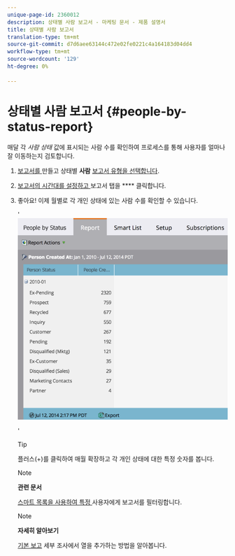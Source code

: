```yaml
---
unique-page-id: 2360012
description: 상태별 사람 보고서 - 마케팅 문서 - 제품 설명서
title: 상태별 사람 보고서
translation-type: tm+mt
source-git-commit: d7d6aee63144c472e02fe0221c4a164183d04dd4
workflow-type: tm+mt
source-wordcount: '129'
ht-degree: 0%

---
```



# 상태별 사람 보고서 {#people-by-status-report}

매달 각 *사람 상태* 값에 표시되는 사람 수를 확인하여 프로세스를 통해 사용자를 얼마나 잘 이동하는지 검토합니다.

1. [보고서를 ](../../../../product-docs/reporting/basic-reporting/creating-reports/create-a-report-in-a-program.md) 만들고 상태별  **사람** [보고서 유형을 선택합니다](report-type-overview.md).
1. [보고서의 시간대를 설정하고 ](../../../../product-docs/reporting/basic-reporting/editing-reports/change-a-report-time-frame.md) 보고서 탭을  **** 클릭합니다.
1. 좋아요! 이제 월별로 각 개인 상태에 있는 사람 수를 확인할 수 있습니다.

   &#39; ![](assets/image2017-3-27-11-3a17-3a4.png)

   &#39;

   >[!TIP]
   >
   >플러스(+)를 클릭하여 매월 확장하고 각 개인 상태에 대한 특정 숫자를 봅니다.

   >[!NOTE]
   >
   >**관련 문서**
   >
   >
   >[스마트 목록을 사용하여 특정 ](../../../../product-docs/reporting/basic-reporting/editing-reports/filter-people-in-a-report-with-a-smart-list.md) 사용자에게 보고서를 필터링합니다.

   >[!NOTE]
   >
   >**자세히 알아보기**
   >
   >
   >[기본 보고](http://docs.marketo.com/display/docs/basic+reporting) 세부 조사에서 열을 추가하는 방법을 알아봅니다.

